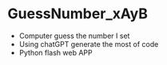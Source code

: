 # GuessNumber_xAyB

- Computer guess the number I set
- Using chatGPT generate the most of code
- Python flash web APP
